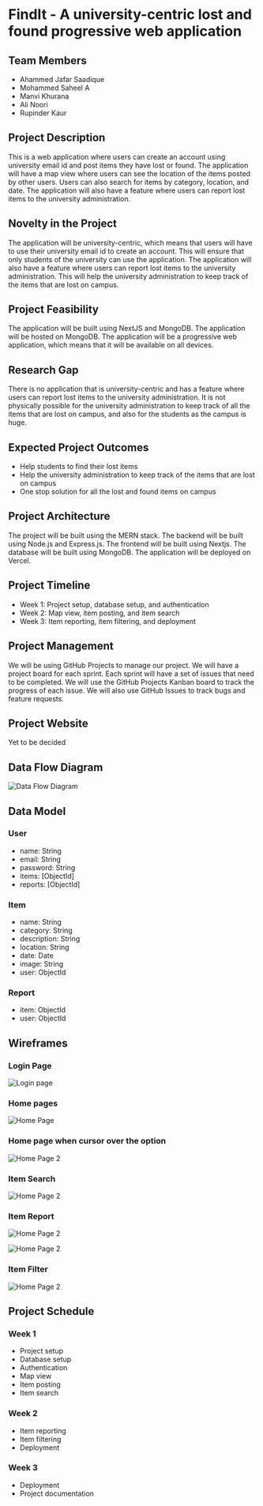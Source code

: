 # FindIt - A university-centric lost and found progressive web application

## Team Members

- Ahammed Jafar Saadique
- Mohammed Saheel A
- Manvi Khurana
- Ali Noori
- Rupinder Kaur

## Project Description

This is a web application where users can create an account using university email id and post items they have lost or found. The application will have a map view where users can see the location of the items posted by other users. Users can also search for items by category, location, and date. The application will also have a feature where users can report lost items to the university administration.

## Novelty in the Project

The application will be university-centric, which means that users will have to use their university email id to create an account. This will ensure that only students of the university can use the application. The application will also have a feature where users can report lost items to the university administration. This will help the university administration to keep track of the items that are lost on campus.

## Project Feasibility

The application will be built using NextJS and MongoDB. The application will be hosted on MongoDB. The application will be a progressive web application, which means that it will be available on all devices.

## Research Gap

There is no application that is university-centric and has a feature where users can report lost items to the university administration. It is not physically possible for the university administration to keep track of all the items that are lost on campus, and also for the students as the campus is huge.

## Expected Project Outcomes

- Help students to find their lost items
- Help the university administration to keep track of the items that are lost on campus
- One stop solution for all the lost and found items on campus

## Project Architecture

The project will be built using the MERN stack. The backend will be built using Node.js and Express.js. The frontend will be built using Nextjs. The database will be built using MongoDB. The application will be deployed on Vercel.

## Project Timeline

- Week 1: Project setup, database setup, and authentication
- Week 2: Map view, item posting, and item search
- Week 3: Item reporting, item filtering, and deployment

## Project Management

We will be using GitHub Projects to manage our project. We will have a project board for each sprint. Each sprint will have a set of issues that need to be completed. We will use the GitHub Projects Kanban board to track the progress of each issue. We will also use GitHub Issues to track bugs and feature requests.

## Project Website

Yet to be decided

## Data Flow Diagram

![Data Flow Diagram](./public/dfd.png)

## Data Model

### User

- name: String
- email: String
- password: String
- items: [ObjectId]
- reports: [ObjectId]

### Item

- name: String
- category: String
- description: String
- location: String
- date: Date
- image: String
- user: ObjectId

### Report

- item: ObjectId
- user: ObjectId

## Wireframes

### Login Page

![Login page](./public/page%201.jpg)

### Home pages

![Home Page](./public/page%202.0.jpg)

### Home page when cursor over the option

![Home Page 2](./public/Page%202.1.jpg)

### Item Search

![Home Page 2](.public/page%203.0.jpg)
### Item Report

![Home Page 2](.public/page%203.1.jpg)



![Home Page 2](.public/page%204.jpg)

### Item Filter

![Home Page 2](.public/page%205.jpg)

## Project Schedule

### Week 1

- Project setup
- Database setup
- Authentication
- Map view
- Item posting
- Item search

### Week 2

- Item reporting
- Item filtering
- Deployment

### Week 3

- Deployment
- Project documentation
